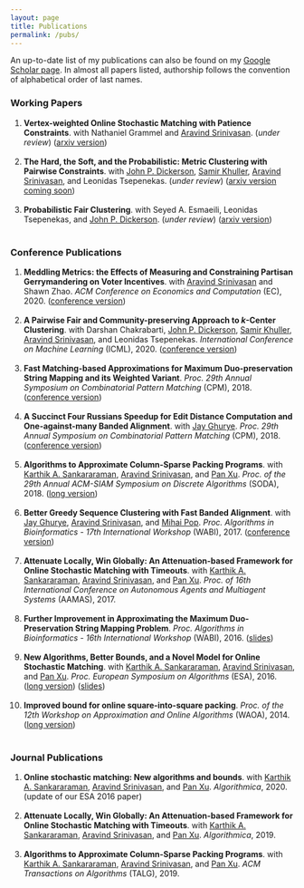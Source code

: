 ```yaml
---
layout: page
title: Publications
permalink: /pubs/
---
```


An up-to-date list of my publications can also be found on my <a href="https://scholar.google.com/citations?user=JFkDzroAAAAJ&hl=en">Google Scholar page</a>. In almost all papers listed, authorship follows the convention of alphabetical order of last names.



<h3>Working Papers</h3>

<ol>

<li>
<strong>Vertex-weighted Online Stochastic Matching with Patience Constraints</strong>. with Nathaniel Grammel and <a href="http://www.cs.umd.edu/~srin/">Aravind Srinivasan</a>. (<em>under review</em>) (<a href="https://arxiv.org/abs/1907.03963">arxiv version</a>)
</li><br>


  <li><strong>The Hard, the Soft, and the Probabilistic: Metric Clustering with Pairwise Constraints</strong>. with <a href="http://jpdickerson.com/">John P. Dickerson</a>, <a href="http://www.cs.umd.edu/users/samir/">Samir Khuller</a>, <a href="http://www.cs.umd.edu/~srin/">Aravind Srinivasan</a>, and Leonidas Tsepenekas. (<em>under review</em>) (<a href="">arxiv version coming soon</a>)</li><br>


<li>
<strong>Probabilistic Fair Clustering</strong>. with Seyed A. Esmaeili, Leonidas Tsepenekas, and <a href="http://jpdickerson.com/">John P. Dickerson</a>. (<em>under review</em>) (<a href="https://arxiv.org/abs/2006.10916">arxiv version</a>)
</li><br>



</ol>




<h3>Conference Publications</h3>

<ol>

<li><strong>Meddling Metrics: the Effects of Measuring and Constraining Partisan Gerrymandering on Voter Incentives</strong>. with <a href="http://www.cs.umd.edu/~srin/">Aravind Srinivasan</a> and Shawn Zhao. <i>ACM Conference on Economics and Computation</i> (EC), 2020. (<a href="/files/Paper-MeddingMetrics-EC20.pdf">conference version</a>)</li><br>

<li>
<strong>A Pairwise Fair and Community-preserving Approach to <i>k</i>-Center Clustering</strong>. with Darshan Chakrabarti, <a href="http://jpdickerson.com/">John P. Dickerson</a>, <a href="http://www.cs.umd.edu/users/samir/">Samir Khuller</a>, <a href="http://www.cs.umd.edu/~srin/">Aravind Srinivasan</a>, and Leonidas Tsepenekas. <i>International Conference on Machine Learning</i> (ICML), 2020. (<a href="/files/Paper-PairFair-ICML20.pdf">conference version</a>)
</li><br>

<li>
<b>Fast Matching-based Approximations for Maximum Duo-preservation String Mapping and its Weighted Variant</b>. <i>Proc. 29th Annual Symposium on Combinatorial Pattern Matching</i> (CPM), 2018. (<a href="http://drops.dagstuhl.de/opus/volltexte/2018/8706/pdf/LIPIcs-CPM-2018-5.pdf">conference version</a>)
</li><br>

<li>
<b>A Succinct Four Russians Speedup for Edit Distance Computation and One-against-many Banded Alignment</b>. with <a href="http://www.cbcb.umd.edu/~jayg/">Jay Ghurye</a>. <i>Proc. 29th Annual Symposium on Combinatorial Pattern Matching</i> (CPM), 2018. (<a href="http://drops.dagstuhl.de/opus/volltexte/2018/8696/pdf/LIPIcs-CPM-2018-13.pdf">conference version</a>)
</li><br>
     
<li>
<b>Algorithms to Approximate Column-Sparse Packing Programs</b>. with <a href="http://karthikabinavs.xyz">Karthik A. Sankararaman</a>, <a href="http://www.cs.umd.edu/~srin/">Aravind Srinivasan</a>, and <a href="https://sites.google.com/site/panxupi/">Pan Xu</a>. <i>Proc. of the 29th Annual ACM-SIAM Symposium on Discrete Algorithms</i> (SODA), 2018. (<a href="https://arxiv.org/pdf/1711.02724.pdf">long version</a>)
</li><br>

<li>
<b>Better Greedy Sequence Clustering with Fast Banded Alignment</b>. with <a href="http://www.cbcb.umd.edu/~jayg/">Jay Ghurye</a>, <a href="http://www.cs.umd.edu/~srin/">Aravind Srinivasan</a>, and <a href="http://www.cbcb.umd.edu/~mpop/">Mihai Pop</a>. <i>Proc. Algorithms in Bioinformatics - 17th International Workshop</i> (WABI), 2017. (<a href="http://drops.dagstuhl.de/opus/volltexte/2017/7642/pdf/LIPIcs-WABI-2017-3.pdf">conference version</a>)
</li><br>

<li>
<b>Attenuate Locally, Win Globally: An Attenuation-based Framework for Online Stochastic Matching with Timeouts</b>. with <a href="http://karthikabinavs.xyz">Karthik A. Sankararaman</a>, <a href="http://www.cs.umd.edu/~srin/">Aravind Srinivasan</a>, and <a href="https://sites.google.com/site/panxupi/">Pan Xu</a>. <i>Proc. of 16th International Conference on Autonomous Agents and Multiagent Systems</i> (AAMAS), 2017.
</li><br>

<li>
<b>Further Improvement in Approximating the Maximum Duo-Preservation String Mapping Problem</b>. <i>Proc. Algorithms in Bioinformatics - 16th International Workshop</i> (WABI), 2016. (<a href="http://www.cs.umd.edu/~bbrubach/WABI16-MPSM-Slides.pdf">slides</a>)
</li><br>

<li>
<b>New Algorithms, Better Bounds, and a Novel Model for Online Stochastic Matching</b>. with <a href="http://karthikabinavs.xyz">Karthik A. Sankararaman</a>, <a href="http://www.cs.umd.edu/~srin/">Aravind Srinivasan</a>, and <a href="https://sites.google.com/site/panxupi/">Pan Xu</a>. <i>Proc. European Symposium on Algorithms</i> (ESA), 2016. (<a href="http://arxiv.org/abs/1606.06395">long version</a>) (<a href="http://www.cs.umd.edu/~bbrubach/ESA16-Matching-Slides.pdf">slides</a>)
</li><br>

<li>
<b>Improved bound for online square-into-square packing</b>. <i>Proc. of the 12th Workshop on Approximation and Online Algorithms</i> (WAOA), 2014. (<a href="http://www.cs.umd.edu/~bbrubach/Brubach-Online_Square_Packing_Long_Version.pdf">long version</a>)
</li><br>

</ol>




<h3>Journal Publications</h3>

<ol>

<li>
<b>Online stochastic matching: New algorithms and bounds</b>. with <a href="http://karthikabinavs.xyz">Karthik A. Sankararaman</a>, <a href="http://www.cs.umd.edu/~srin/">Aravind Srinivasan</a>, and <a href="https://sites.google.com/site/panxupi/">Pan Xu</a>. <i>Algorithmica</i>, 2020. (update of our ESA 2016 paper)
</li><br>

<li>
<b>Attenuate Locally, Win Globally: An Attenuation-based Framework for Online Stochastic Matching with Timeouts</b>. with <a href="http://karthikabinavs.xyz">Karthik A. Sankararaman</a>, <a href="http://www.cs.umd.edu/~srin/">Aravind Srinivasan</a>, and <a href="https://sites.google.com/site/panxupi/">Pan Xu</a>. <i>Algorithmica</i>, 2019.
</li><br>

<li>
<b>Algorithms to Approximate Column-Sparse Packing Programs</b>. with <a href="http://karthikabinavs.xyz">Karthik A. Sankararaman</a>, <a href="http://www.cs.umd.edu/~srin/">Aravind Srinivasan</a>, and <a href="https://sites.google.com/site/panxupi/">Pan Xu</a>. <i>ACM Transactions on Algorithms</i> (TALG), 2019.
</li><br>

</ol>

